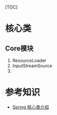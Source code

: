 [TOC]



# 核心类

## Core模块

1. ResourceLoader
2. InputStreamSource
3. 

# 参考知识

- [Spring 核心类介绍](https://www.jianshu.com/p/f1a19d963e4a)
